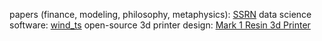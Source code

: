papers (finance, modeling, philosophy, metaphysics): [SSRN](https://papers.ssrn.com/sol3/cf_dev/AbsByAuth.cfm?per_id=4163481)
data science software: [wind_ts](https://www.windts.app/app/wind_ts)
open-source 3d printer design: [Mark 1 Resin 3d Printer](https://nelson-n.github.io/Mark1.github.io/)
